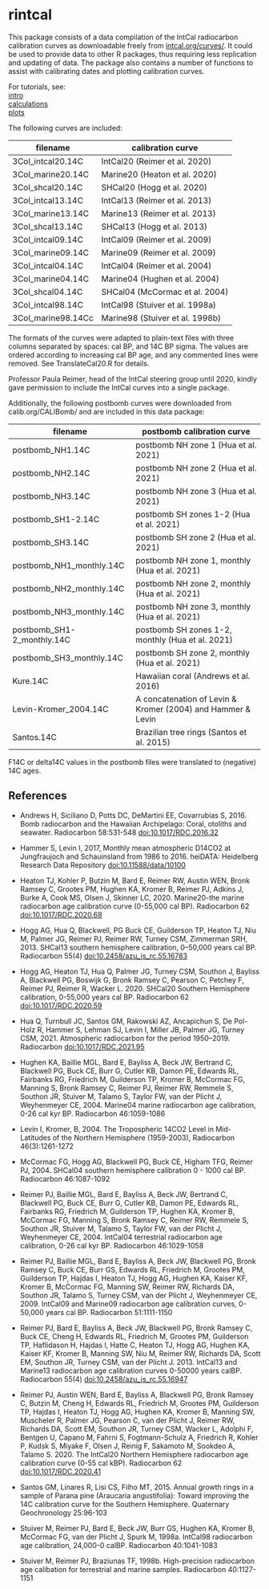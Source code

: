 # rintcal

This package consists of a data compilation of the IntCal radiocarbon calibration curves as downloadable freely from [intcal.org/curves/](intcal.org/curves/). It could be used to provide data to other R packages, thus requiring less replication and updating of data. The package also contains a number of functions to assist with calibrating dates and plotting calibration curves. 

For tutorials, see:  
[intro](./doc/intro.Rmd)  
[calculations](./doc/calculations.Rmd)  
[plots](./doc/plots.Rmd)  

The following curves are included:

| filename | calibration curve |
| -------- | ---------- |
| 3Col_intcal20.14C | IntCal20 (Reimer et al. 2020) |
| 3Col_marine20.14C | Marine20 (Heaton et al. 2020) |
| 3Col_shcal20.14C | SHCal20 (Hogg et al. 2020) |
| 3Col_intcal13.14C | IntCal13 (Reimer et al. 2013) |
| 3Col_marine13.14C | Marine13 (Reimer et al. 2013) |
| 3Col_shcal13.14C | SHCal13 (Hogg et al. 2013) |
| 3Col_intcal09.14C | IntCal09 (Reimer et al. 2009) |
| 3Col_marine09.14C | Marine09 (Reimer et al. 2009) |
| 3Col_intcal04.14C | IntCal04 (Reimer et al. 2004) |
| 3Col_marine04.14C | Marine04 (Hughen et al. 2004) |
| 3Col_shcal04.14C | SHCal04 (McCormac et al. 2004) |
| 3Col_intcal98.14C | IntCal98 (Stuiver et al. 1998a) |
| 3Col_marine98.14Cc | Marine98 (Stuiver et al. 1998b) |

The formats of the curves were adapted to plain-text files with three columns separated by spaces: cal BP, and 14C BP sigma. The values are ordered according to increasing cal BP age, and any commented lines were removed. See TranslateCal20.R for details. 

Professor Paula Reimer, head of the IntCal steering group until 2020, kindly gave permission to include the IntCal curves into a single package.

Additionally, the following postbomb curves were downloaded from calib.org/CALIBomb/ and are included in this data package:

| filename | postbomb calibration curve |
| -------- | --------------------------- |
| postbomb_NH1.14C | postbomb NH zone 1 (Hua et al. 2021) |
| postbomb_NH2.14C | postbomb NH zone 2 (Hua et al. 2021) |
| postbomb_NH3.14C | postbomb NH zone 3 (Hua et al. 2021) |
| postbomb_SH1-2.14C | postbomb SH zones 1-2 (Hua et al. 2021) |
| postbomb_SH3.14C | postbomb SH zone 2 (Hua et al. 2021) |
| postbomb_NH1_monthly.14C | postbomb NH zone 1, monthly (Hua et al. 2021) |
| postbomb_NH2_monthly.14C | postbomb NH zone 2, monthly (Hua et al. 2021) |
| postbomb_NH3_monthly.14C | postbomb NH zone 3, monthly (Hua et al. 2021) |
| postbomb_SH1-2_monthly.14C | postbomb SH zones 1-2, monthly (Hua et al. 2021) |
| postbomb_SH3_monthly.14C | postbomb SH zone 2, monthly (Hua et al. 2021) |
| Kure.14C | Hawaiian coral (Andrews et al. 2016) |
| Levin-Kromer_2004.14C | A concatenation of Levin & Kromer (2004) and Hammer & Levin | (2017)
| Santos.14C | Brazilian tree rings (Santos et al. 2015) |

F14C or delta14C values in the postbomb files were translated to (negative) 14C ages.

## References

- Andrews H, Siciliano D, Potts DC, DeMartini EE, Covarrubias S, 2016. Bomb radiocarbon and the Hawaiian Archipelago: Coral, otoliths and seawater. Radiocarbon 58:531-548 <doi:10.1017/RDC.2016.32>

- Hammer S, Levin I, 2017, Monthly mean atmospheric D14CO2 at Jungfraujoch and Schauinsland from 1986 to 2016. heiDATA: Heidelberg Research Data Repository <doi:10.11588/data/10100>

- Heaton TJ, Kohler P, Butzin M, Bard E, Reimer RW, Austin WEN, Bronk Ramsey C, Grootes PM, Hughen KA, Kromer B, Reimer PJ, Adkins J, Burke A, Cook MS, Olsen J, Skinner LC, 2020. Marine20-the marine radiocarbon age calibration curve (0-55,000 cal BP). Radiocarbon 62 <doi:10.1017/RDC.2020.68>

- Hogg AG, Hua Q, Blackwell, PG Buck CE, Guilderson TP, Heaton TJ, Niu M, Palmer JG, Reimer PJ, Reimer RW, Turney CSM, Zimmerman SRH, 2013. SHCal13 southern hemisphere calibration, 0–50,000 years cal BP. Radiocarbon 55(4) <doi:10.2458/azu_js_rc.55.16783>

- Hogg AG, Heaton TJ, Hua Q, Palmer JG, Turney CSM, Southon J, Bayliss A, Blackwell PG, Boswijk G, Bronk Ramsey C, Pearson C, Petchey F, Reimer PJ, Reimer R, Wacker L.  2020. SHCal20 Southern Hemisphere calibration, 0-55,000 years cal BP. Radiocarbon 62 <doi:10.1017/RDC.2020.59>

- Hua Q, Turnbull JC, Santos GM, Rakowski AZ, Ancapichun S, De Pol-Holz R, Hammer S, Lehman SJ, Levin I, Miller JB, Palmer JG, Turney CSM, 2021. Atmospheric radiocarbon for the period 1950–2019. Radiocarbon <doi:10.1017/RDC.2021.95>

- Hughen KA, Baillie MGL, Bard E, Bayliss A, Beck JW, Bertrand C, Blackwell PG, Buck CE, Burr G, Cutler KB, Damon PE, Edwards RL, Fairbanks RG, Friedrich M, Guilderson TP, Kromer B, McCormac FG, Manning S, Bronk Ramsey C, Reimer PJ, Reimer RW, Remmele S, Southon JR, Stuiver M, Talamo S, Taylor FW, van der Plicht J, Weyhenmeyer CE, 2004. Marine04 marine radiocarbon age calibration, 0-26 cal kyr BP. Radiocarbon 46:1059-1086

- Levin I, Kromer, B,  2004. The Tropospheric 14CO2 Level in Mid-Latitudes of the Northern Hemisphere (1959-2003), Radiocarbon 46(3):1261-1272

- McCormac FG, Hogg AG, Blackwell PG, Buck CE, Higham TFG, Reimer PJ, 2004. SHCal04 southern hemisphere calibration 0 - 1000 cal BP. Radiocarbon 46:1087-1092

- Reimer PJ, Baillie MGL, Bard E, Bayliss A, Beck JW, Bertrand C, Blackwell PG, Buck CE, Burr G, Cutler KB, Damon PE, Edwards RL, Fairbanks RG, Friedrich M, Guilderson TP, Hughen KA, Kromer B, McCormac FG, Manning S, Bronk Ramsey C, Reimer RW, Remmele S, Southon JR, Stuiver M, Talamo S, Taylor FW, van der Plicht J, Weyhenmeyer CE, 2004. IntCal04 terrestrial radiocarbon age calibration, 0-26 cal kyr BP. Radiocarbon 46:1029-1058

- Reimer PJ, Baillie MGL, Bard E, Bayliss A, Beck JW, Blackwell PG, Bronk Ramsey C, Buck CE, Burr GS, Edwards RL, Friedrich M, Grootes PM, Guilderson TP, Hajdas I,  Heaton TJ, Hogg AG, Hughen KA, Kaiser KF, Kromer B, McCormac FG, Manning SW, Reimer RW, Richards DA, Southon JR, Talamo S, Turney CSM, van der Plicht J, Weyhenmeyer CE, 2009. IntCal09 and Marine09 radiocarbon age calibration curves, 0-50,000 years cal BP. Radiocarbon 51:1111-1150

- Reimer PJ, Bard E, Bayliss A, Beck JW, Blackwell PG, Bronk Ramsey C, Buck CE, Cheng H, Edwards RL, Friedrich M, Grootes PM, Guilderson TP, Haflidason H, Hajdas I, Hatte C, Heaton TJ, Hogg AG, Hughen KA, Kaiser KF, Kromer B, Manning SW, Niu M, Reimer RW, Richards DA, Scott EM, Southon JR, Turney CSM, van der Plicht J. 2013. IntCal13 and Marine13 radiocarbon age calibration curves 0-50000 years calBP. Radiocarbon 55(4) <doi:10.2458/azu_js_rc.55.16947>

- Reimer PJ, Austin WEN, Bard E, Bayliss A, Blackwell PG, Bronk Ramsey C, Butzin M, Cheng H, Edwards RL, Friedrich M, Grootes PM, Guilderson TP, Hajdas I, Heaton TJ, Hogg AG, Hughen KA, Kromer B, Manning SW, Muscheler R, Palmer JG, Pearson C, van der Plicht J, Reimer RW, Richards DA, Scott EM, Southon JR, Turney CSM, Wacker L, Adolphi F, Bentgen U, Capano M, Fahrni S, Fogtmann-Schulz A, Friedrich R, Kohler P, Kudsk S, Miyake F, Olsen J, Reinig F, Sakamoto M, Sookdeo A, Talamo S. 2020. The IntCal20 Northern Hemisphere radiocarbon age calibration curve (0-55 cal kBP). Radiocarbon 62 <doi:10.1017/RDC.2020.41>

- Santos GM, Linares R, Lisi CS, Filho MT, 2015. Annual growth rings in a sample of Parana pine (Araucaria angustifolia): Toward improving the 14C calibration curve for the Southern Hemisphere. Quaternary Geochronology 25:96-103

- Stuiver M, Reimer PJ, Bard E, Beck JW, Burr GS, Hughen KA, Kromer B, McCormac FG, van der Plicht J, Spurk M, 1998a. IntCal98 radiocarbon age calibration, 24,000-0 calBP. Radiocarbon 40:1041-1083

- Stuiver M, Reimer PJ, Braziunas TF, 1998b. High-precision radiocarbon age calibation for terrestrial and marine samples. Radiocarbon 40:1127-1151
